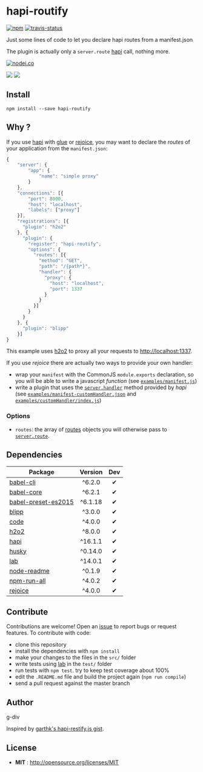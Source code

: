 # hapi-routify

[![npm](https://img.shields.io/npm/v/hapi-routify.svg)](http://npmjs.org/package/hapi-routify) [![travis-status](https://img.shields.io/travis/g-div/hapi-routify.svg)](https://travis-ci.org/g-div/hapi-routify)

Just some lines of code to let you declare hapi routes from a manifest.json

The plugin is actually only a ```server.route``` [hapi](http://hapijs.com) call, nothing more.

[![nodei.co](https://nodei.co/npm/hapi-routify.png?downloads=true&downloadRank=true&stars=true)](http://npmjs.org/package/hapi-routify)

[![](https://david-dm.org/g-div/hapi-routify/status.svg)](https://david-dm.org/g-div/hapi-routify)
[![](https://david-dm.org/g-div/hapi-routify/dev-status.svg)](https://david-dm.org/g-div/hapi-routify)

## Install

```
npm install --save hapi-routify
```

## Why ?

If you use [hapi](http://hapijs.com) with [glue](https://github.com/hapijs/glue) or [rejoice](https://github.com/hapijs/rejoice), you may want to declare the *routes* of your application from the ```manifest.json```:

```javascript
{
    "server": {
        "app": {
            "name": "simple proxy"
        }
    },
    "connections": [{
        "port": 8000,
        "host": "localhost",
        "labels": ["proxy"]
    }],
    "registrations": [{
      "plugin": "h2o2"
    }, {
      "plugin": {
        "register": "hapi-routify",
        "options": {
          "routes": [{
            "method": "GET",
            "path": "/{path*}",
            "handler": {
              "proxy": {
                "host": "localhost",
                "port": 1337
              }
            }
          }]
        }
      }
    }, {
      "plugin": "blipp"
    }]
}

```
This example uses [h2o2](https://github.com/hapijs/h2o2) to proxy all your requests to [http://localhost:1337](http://localhost:1337).

If you use *rejoice* there are actually two ways to provide your own handler:
- wrap your ```manifest``` with the CommonJS ```module.exports``` declaration, so you will be able to write a javascript *function* (see [```examples/manifest.js```](https://github.com/g-div/hapi-routify/tree/master/examples/manifest.js))
- write a plugin that uses the [```server.handler```](http://hapijs.com/api#serverhandlername-method) method provided by *hapi* (see [```examples/manifest-customHandler.json```](https://github.com/g-div/hapi-routify/tree/master/examples/manifest-customHandler.json) and [```examples/customHandler/index.js```](https://github.com/g-div/hapi-routify/tree/master/examples/customHandler/index.js))

### Options

- `routes`: the array of [routes](http://hapijs.com/api#route-configuration) objects you will otherwise pass to [```server.route```](http://hapijs.com/api#serverrouteoptions).

## Dependencies

Package | Version | Dev
--- |:---:|:---:
[babel-cli](https://www.npmjs.com/package/babel-cli) | ^6.2.0 | ✔
[babel-core](https://www.npmjs.com/package/babel-core) | ^6.2.1 | ✔
[babel-preset-es2015](https://www.npmjs.com/package/babel-preset-es2015) | ^6.1.18 | ✔
[blipp](https://www.npmjs.com/package/blipp) | ^3.0.0 | ✔
[code](https://www.npmjs.com/package/code) | ^4.0.0 | ✔
[h2o2](https://www.npmjs.com/package/h2o2) | ^8.0.0 | ✔
[hapi](https://www.npmjs.com/package/hapi) | ^16.1.1 | ✔
[husky](https://www.npmjs.com/package/husky) | ^0.14.0 | ✔
[lab](https://www.npmjs.com/package/lab) | ^14.0.1 | ✔
[node-readme](https://www.npmjs.com/package/node-readme) | ^0.1.9 | ✔
[npm-run-all](https://www.npmjs.com/package/npm-run-all) | ^4.0.2 | ✔
[rejoice](https://www.npmjs.com/package/rejoice) | ^4.0.0 | ✔


## Contribute

Contributions are welcome!
Open an [issue](https://github.com/g-div/hapi-routify/issues) to report bugs or request features.
To contribute with code:
- clone this repository
- install the dependencies with ```npm install```
- make your changes to the files in the ```src/``` folder
- write tests using [lab](https://github.com/hapijs/lab) in the ```test/``` folder
- run tests with ```npm test```. try to keep test coverage about 100%
- edit the ```.README.md``` file and build the project again (```npm run compile```)
- send a pull request against the master branch


## Author

g-div

Inspired by [garthk's hapi-restify.js gist](https://gist.github.com/garthk/8533351).

## License

 - **MIT** : http://opensource.org/licenses/MIT
